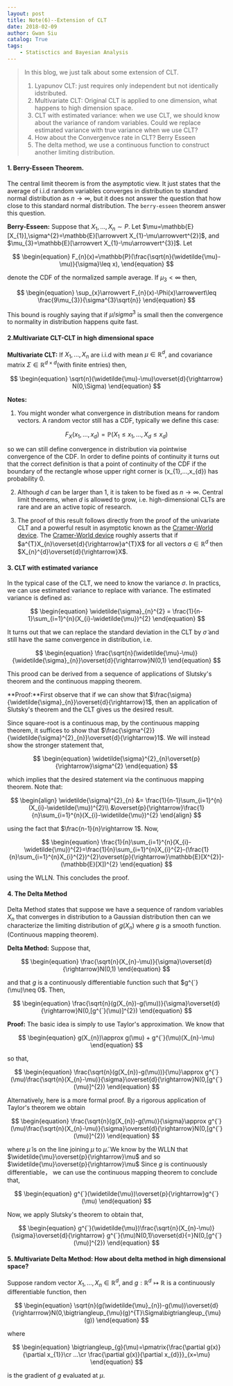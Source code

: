 ```yaml
---
layout: post
title: Note(6)--Extension of CLT
date: 2018-02-09
author: Gwan Siu
catalog: True
tags:
    - Statisctics and Bayesian Analysis
---
```


> In this blog, we just talk about some extension of CLT.
> 
> 1. Lyapunov CLT: just requires only independent but not identically idstributed.
> 2. Multivariate CLT: Original CLT is applied to one dimension, what happens to high dimension space.
> 3. CLT with estimated variance: when we use CLT, we should know about the variance of random variables. Could we replace estimated variance with true variance when we use CLT?
> 4. How about the Convergenvce rate in CLT? Berry Esseen
> 5. The delta method, we use a continuous function to construct another limiting distribution.

#### 1. Berry-Esseen Theorem.

The central limit theorem is from the asymptotic view. It just states that the average of i.i.d random variables converges in distribution to standard normal distribution as $n\rightarrow \infty$, but it does not answer the question that how close to this standard normal distribution. The `berry-esseen` theorem answer this question.

**Berry-Esseen:** Suppose that $X_{1},...,X_{n}\sim P$. Let $\mu=\mathbb{E}[X_{1}],\sigma^{2}=\mathbb{E}[\arrowvert X_{1}-\mu\arrowvert^{2}]$, and $\mu_{3}=\mathbb{E}[\arrowvert X_{1}-\mu\arrowvert^{3}]$. Let

$$
\begin{equation}
F_{n}(x)=\mathbb{P}(\frac{\sqrt{n}(\widetilde{\mu}-\mu)}{\sigma}\leq x),
\end{equation}
$$

denote the CDF of the normalized sample average. If $\mu_{3}<\infty$ then,

$$
\begin{equation}
\sup_{x}\arrowvert F_{n}(x)-\Phi(x)\arrowvert\leq \frac{9\mu_{3}}{\sigma^{3}\sqrt{n}}
\end{equation}
$$

This bound is roughly saying that if $\mu/sigma^{3}$ is small then the convergence to normality in distribution happens quite fast.

#### 2.Multivariate CLT-CLT in high dimensional space

**Multivariate CLT:** If $X_{1},...,X_{n}$ are i.i.d with mean $\mu\in \mathbb{R}^{d}$, and covariance matrix $\Sigma\in \mathbb{R}^{d\times d}$(with finite entries) then,

$$
\begin{equation}
\sqrt{n}(\widetilde{\mu}-\mu)\overset{d}{\rightarrow} N(0,\Sigma)
\end{equation}
$$

**Notes:**

1. You might wonder what convergence in distribution means for random vectors. A random vector still has a CDF, typically we define this case:

$$
\begin{equation}
F_{X}(x_{1},...,x_{d})=\mathbb{P}(X_{1}\leq x_{1},...,X_{d}\leq x_{d})
\end{equation}
$$

so we can still define convergence in distribution via pointwise convergence of the CDF. In order to define points of continuity it turns out that the correct definition is that a point of continuity of the CDF if the boundary of the rectangle whose upper right corner is (x_{1},...,x_{d}) has probability 0.

2. Although $d$ can be larger than 1, it is taken to be fixed as $n\rightarrow \infty$. Central limit theorems, when $d$ is allowed to grow, i.e. high-dimensional CLTs are rare and are an active topic of research.

3. The proof of this result follows directly from the proof of the univariate CLT and a powerful result in asymptotic known as the [Cramer-World device](https://en.wikipedia.org/wiki/Cram%C3%A9r%E2%80%93Wold_theorem). The [Cramer-World device](https://en.wikipedia.org/wiki/Cram%C3%A9r%E2%80%93Wold_theorem) roughly asserts that if $a^{T}X_{n}\overset{d}{\rightarrow}a^{T}X$ for all vectors $a\in \mathbb{R}^{d}$ then $X_{n}^{d}\overset{d}{\rightarrow}X$.

#### 3. CLT with estimated variance

In the typical case of the CLT, we need to know the variance $\sigma$. In practics, we can use estimated variance to replace with variance. The estimated variance is defined as:

$$
\begin{equation}
\widetilde{\sigma}_{n}^{2} = \frac{1}{n-1}\sum_{i=1}^{n}(X_{i}-\widetilde{\mu})^{2}
\end{equation}
$$

It turns out that we can replace the standard deviation in the CLT by $\widetilde{\sigma}$ and still have the same convergence in distribution, i.e.

$$
\begin{equation}
\frac{\sqrt{n}(\widetilde{\mu}-\mu)}{\widetilde{\sigma}_{n}}\overset{d}{\rightarrow}N(0,1)
\end{equation}
$$

This prood can be derived from a sequence of applications of Slutsky's theorem and the continuous mapping theorem.

**Proof:**First observe that if we can show that $\frac{\sigma}{\widetilde{\sigma}_{n}}\overset{d}{\rightarrow}1$, then an application of Slutsky's theorem and the CLT gives us the desired result.

Since square-root is a continuous map, by the continuous mapping theorem, it suffices to show that $\frac{\sigma^{2}}{\widetilde{\sigma}^{2}_{n}}\overset{d}{\rightarrow}1$. We will instead show the stronger statement that,

$$
\begin{equation}
\widetilde{\sigma}^{2}_{n}\overset{p}{\rightarrow}\sigma^{2}
\end{equation}
$$

which implies that the desired statement via the continuous mapping theorem. Note that:

$$
\begin{align}
\widetilde{\sigma}^{2}_{n} &= \frac{1}{n-1}\sum_{i=1}^{n}(X_{i}-\widetilde{\mu})^{2}\\
&\overset{p}{\rightarrow}\frac{1}{n}\sum_{i=1}^{n}(X_{i}-\widetilde{\mu})^{2}
\end{align}
$$

using the fact that $\frac{n-1}{n}\rightarrow 1$. Now,

$$
\begin{equation}
\frac{1}{n}\sum_{i=1}^{n}(X_{i}-\widetilde{\mu})^{2}=\frac{1}{n}\sum_{i=1}^{n}X_{i}^{2}-(\frac{1}{n}\sum_{i=1}^{n}X_{i}^{2})^{2}\overset{p}{\rightarrow}\mathbb{E}[X^{2}]-(\mathbb{E}[X])^{2}
\end{equation}
$$

using the WLLN. This concludes the proof.

#### 4. The Delta Method

Delta Method states that suppose we have a sequence of random variables $X_{n}$ that converges in distribution to a Gaussian distribution then can we characterize the limiting distribution of $g(X_{n})$ where $g$ is a smooth function. (Continuous mapping theorem).

**Delta Method:** Suppose that,

$$
\begin{equation}
\frac{\sqrt{n}(X_{n}-\mu)}{\sigma}\overset{d}{\rightarrow}N(0,1)
\end{equation}
$$

and that $g$ is a continuously differentiable function such that $g^{`}(\mu)\neq 0$. Then,

$$
\begin{equation}
\frac{\sqrt{n}(g(X_{n})-g(\mu))}{\sigma}\overset{d}{\rightarrow}N(0,[g^{`}(\mu)]^{2})
\end{equation}
$$

**Proof:** The basic idea is simply to use Taylor's approximation. We know that

$$
\begin{equation}
g(X_{n})\approx g(\mu) + g^{`}(\mu)(X_{n}-\mu)
\end{equation}
$$

so that,

$$
\begin{equation}
\frac{\sqrt{n}(g(X_{n})-g(\mu))}{\mu}\approx g^{`}(\mu)\frac{\sqrt{n}(X_{n}-\mu)}{\sigma}\overset{d}{\rightarrow}N(0,[g^{`}(\mu)]^{2})
\end{equation}
$$

Alternatively, here is a more formal proof. By a rigorous application of Taylor's theorem we obtain

$$
\begin{equation}
\frac{\sqrt{n}(g(X_{n})-g(\mu)}{\sigma}\approx g^{`}(\mu)\frac{\sqrt{n}(X_{n}-\mu)}{\sigma}\overset{d}{\rightarrow}N(0,[g^{`}(\mu)]^{2})
\end{equation}
$$

where $\widetilde{\mu}$ is on the line joining $\mu$ to $\widetilde{\mu}$. We know by the WLLN that $\widetilde{\mu}\overset{p}{\rightarrow}\mu$ and so $\widetilde{\mu}\overset{p}{\rightarrow}\mu$ Since $g$ is continuously differentiable， we can use the continuous mapping theorem to conclude that,

$$
\begin{equation}
g^{`}(\widetilde{\mu})\overset{p}{\rightarrow}g^{`}(\mu)
\end{equation}
$$

Now, we apply Slutsky's theorem to obtain that,

$$
\begin{equation}
g^{`}(\widetilde{\mu})\frac{\sqrt{n}(X_{n}-\mu)}{\sigma}\overset{d}{\rightarrow} g^{`}(\mu)N(0,1)\overset{d}{=}N(0,[g^{`}(\mu)]^{2})
\end{equation}
$$

#### 5. Multivariate Delta Method: How about delta method in high dimensional space?

Suppose random vector $X_{1},...,X_{n}\in \mathbb{R}^{d}$, and $g:\mathbb{R}^{d}\mapsto \mathbb{R}$ is a continuously differentiable function, then

$$
\begin{equation}
\sqrt{n}(g(\widetilde{\mu}_{n})-g(\mu))\overset{d}{\rightarrrow}N(0,\bigtriangleup_{\mu}(g)^{T}\Sigma\bigtriangleup_{\mu}(g))
\end{equation}
$$

where

$$
\begin{equation}
\bigtriangleup_{g}(\mu)=\pmatrix{\frac{\partial g(x)}{\partial x_{1}}\cr ...\cr \frac{\partial g(x)}{\partial x_{d}}}_{x=\mu}
\end{equation}
$$

is the gradient of $g$ evaluated at $\mu$.




